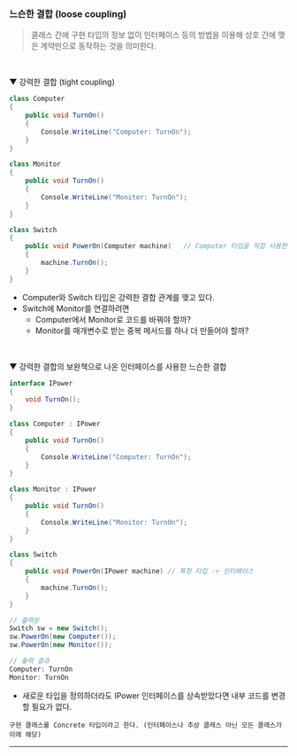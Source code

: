 ### 느슨한 결합 (loose coupling)
> 클래스 간에 구현 타입의 정보 없이 인터페이스 등의 방법을 이용해 상호 간에 맺은 계약만으로 동작하는 것을 의미한다.
<br>

▼ 강력한 결합 (tight coupling)
```csharp
class Computer
{
    public void TurnOn()
    {
        Console.WriteLine("Computer: TurnOn");
    }
}

class Monitor
{
    public void TurnOn()
    {
        Console.WriteLine("Monitor: TurnOn");
    }
}

class Switch
{
    public void PowerOn(Computer machine)   // Computer 타입을 직접 사용한다.
    {
        machine.TurnOn();
    }
}
```
- Computer와 Switch 타입은 강력한 결합 관계를 맺고 있다.
- Switch에 Monitor를 연결하려면
  - Computer에서 Monitor로 코드를 바꿔야 할까?
  - Monitor를 매개변수로 받는 중복 메서드를 하나 더 만들어야 할까?
<br>

▼ 강력한 결합의 보완책으로 나온 인터페이스를 사용한 느슨한 결합
```csharp
interface IPower
{
    void TurnOn();
}

class Computer : IPower
{
    public void TurnOn()
    {
        Console.WriteLine("Computer: TurnOn");
    }
}

class Monitor : IPower
{
    public void TurnOn()
    {
        Console.WriteLine("Monitor: TurnOn");
    }
}

class Switch
{
    public void PowerOn(IPower machine) // 특정 타입 -> 인터페이스
    {
        machine.TurnOn();
    }
}

// 출력문
Switch sw = new Switch();
sw.PowerOn(new Computer());
sw.PowerOn(new Monitor());

// 출력 결과
Computer: TurnOn
Monitor: TurnOn
```
- 새로운 타입을 정의하더라도 IPower 인터페이스를 상속받았다면 내부 코드를 변경할 필요가 없다.

```
구현 클래스를 Concrete 타입이라고 한다. (인터페이스나 추상 클래스 아닌 모든 클래스가 이에 해당) 
```
****
<br>
